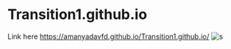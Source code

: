 # Transition1.github.io
Link here
https://amanyadavfd.github.io/Transition1.github.io/
<img src="https://i.ibb.co/QvzGdQX/s.png" alt="s" border="0">
